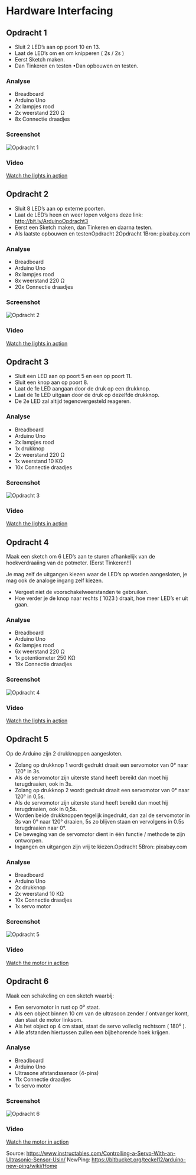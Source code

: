 # Hardware Interfacing
## Opdracht 1
- Sluit 2 LED’s aan op poort 10 en 13.
- Laat de LED’s om en om knipperen ( 2s / 2s ) 
- Eerst  Sketch maken.
- Dan Tinkeren en testen •Dan opbouwen en testen.

### Analyse
- Breadboard
- Arduino Uno
- 2x lampjes rood
- 2x weerstand 220 &#937;
- 8x Connectie draadjes

### Screenshot
![Opdracht 1](images/HI_Opdracht1.png)

### Video
[Watch the lights in action](https://drive.google.com/file/d/1_OCjr27sfI1AORYTMdb1KNq0bK0ZVrU2/view?usp=sharing)

## Opdracht 2
- Sluit 8 LED’s aan op externe poorten.
- Laat de LED’s heen en weer lopen volgens deze link: http://bit.ly/ArduinoOpdracht3
- Eerst een Sketch maken, dan Tinkeren en daarna testen.
- Als laatste opbouwen en testenOpdracht 2Opdracht 1Bron: pixabay.com

### Analyse
- Breadboard
- Arduino Uno
- 8x lampjes rood
- 8x weerstand 220 &#937; 
- 20x Connectie draadjes

### Screenshot
![Opdracht 2](images/HI_Opdracht2.png)

### Video
[Watch the lights in action](https://your-link-to-video.com)

## Opdracht 3
- Sluit een LED aan op poort 5 en een op poort 11. 
- Sluit een knop aan op poort 8. 
- Laat de 1e LED aangaan door de druk op een drukknop. 
- Laat de 1e LED uitgaan door de druk op dezelfde drukknop. 
- De 2e LED zal altijd tegenovergesteld reageren.

### Analyse
- Breadboard
- Arduino Uno
- 2x lampjes rood
- 1x drukknop
- 2x weerstand 220 &#937;
- 1x weerstand 10 K&#937;
- 10x Connectie draadjes

### Screenshot
![Opdracht 3](images/HI_Opdracht3.png)

### Video
[Watch the lights in action](https://your-link-to-video.com)

## Opdracht 4
Maak een sketch om 6 LED’s aan te sturen afhankelijk van de 
hoekverdraaiing van de potmeter. (Eerst Tinkeren!!)

Je mag zelf de uitgangen kiezen waar de LED’s op worden aangesloten, 
je mag ook de analoge ingang zelf kiezen. 

- Vergeet niet de voorschakelweerstanden te gebruiken. 
- Hoe verder je de knop naar rechts ( 1023 ) draait, 
  hoe meer LED’s er uit gaan.

### Analyse
- Breadboard
- Arduino Uno
- 6x lampjes rood
- 6x weerstand 220 &#937;
- 1x potentiometer 250 K&#937;
- 19x Connectie draadjes

### Screenshot
![Opdracht 4](images/HI_Opdracht4.png)

### Video
[Watch the lights in action](https://your-link-to-video.com)

## Opdracht 5
Op de Arduino zijn 2 drukknoppen aangesloten. 
- Zolang op drukknop 1 wordt gedrukt draait een servomotor van 0° naar 120° in 3s. 
- Als de servomotor zijn uiterste stand heeft bereikt dan moet hij terugdraaien, ook in 3s. 
- Zolang op drukknop 2 wordt gedrukt draait een servomotor van 0° naar 120° in 0,5s.  
- Als de servomotor zijn uiterste stand heeft bereikt dan moet hij terugdraaien, ook in 0,5s. 
- Worden beide drukknoppen tegelijk ingedrukt, dan zal  de servomotor in 3s van 0° naar 120° draaien, 
5s zo blijven staan en vervolgens in 0.5s terugdraaien naar 0°. 
- De beweging van de servomotor dient in één functie / methode te zijn ontworpen. 
- Ingangen en uitgangen zijn vrij te kiezen.Opdracht 5Bron: pixabay.com

### Analyse
- Breadboard
- Arduino Uno
- 2x drukknop
- 2x weerstand 10 K&#937;
- 10x Connectie draadjes
- 1x servo motor

### Screenshot
![Opdracht 5](images/HI_Opdracht5.png)

### Video
[Watch the motor in action](https://your-link-to-video.com)

## Opdracht 6
Maak een schakeling en een sketch waarbij: 
- Een servomotor in rust op 0⁰ staat. 
- Als een object binnen 10 cm van de ultrasoon zender / ontvanger komt, 
dan staat de motor linksom. 
- Als het object op 4 cm staat, staat de servo volledig rechtsom ( 180⁰ ). 
- Alle afstanden hiertussen zullen een bijbehorende hoek krijgen.

### Analyse
- Breadboard
- Arduino Uno
- Ultrasone afstandssensor (4-pins)
- 11x Connectie draadjes
- 1x servo motor

### Screenshot
![Opdracht 6](images/HI_Opdracht6.png)

### Video
[Watch the motor in action](https://your-link-to-video.com)

Source: https://www.instructables.com/Controlling-a-Servo-With-an-Ultrasonic-Sensor-Usin/
NewPing: https://bitbucket.org/teckel12/arduino-new-ping/wiki/Home
